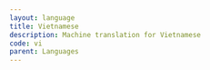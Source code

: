 ```yaml
---
layout: language
title: Vietnamese
description: Machine translation for Vietnamese
code: vi
parent: Languages
---
```

